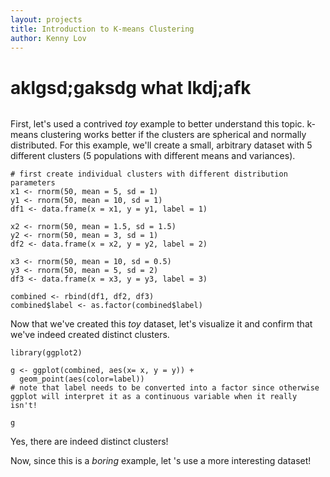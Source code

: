 ```yaml
---
layout: projects
title: Introduction to K-means Clustering
author: Kenny Lov
---
```


# aklgsd;gaksdg what lkdj;afk

```{r}

```



First, let's used a contrived *toy* example to better understand this topic.
k-means clustering works better if the clusters are spherical and normally distributed.
For this example, we'll create a small, arbitrary dataset with 5 different clusters (5 populations with different means and variances).

```{r}
# first create individual clusters with different distribution parameters
x1 <- rnorm(50, mean = 5, sd = 1)
y1 <- rnorm(50, mean = 10, sd = 1)
df1 <- data.frame(x = x1, y = y1, label = 1)

x2 <- rnorm(50, mean = 1.5, sd = 1.5)
y2 <- rnorm(50, mean = 3, sd = 1)
df2 <- data.frame(x = x2, y = y2, label = 2)

x3 <- rnorm(50, mean = 10, sd = 0.5)
y3 <- rnorm(50, mean = 5, sd = 2)
df3 <- data.frame(x = x3, y = y3, label = 3)

combined <- rbind(df1, df2, df3)
combined$label <- as.factor(combined$label)
```

Now that we've created this *toy* dataset, let's visualize it and confirm that we've indeed created distinct clusters.

```{r}
library(ggplot2)

g <- ggplot(combined, aes(x= x, y = y)) +
  geom_point(aes(color=label)) 
# note that label needs to be converted into a factor since otherwise ggplot will interpret it as a continuous variable when it really isn't!

g
```

Yes, there are indeed distinct clusters!





Now, since this is a *boring* example, let
's use a more interesting dataset! 
